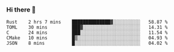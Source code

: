 ### Hi there 👋

<!--
**WShiBin/WShiBin** is a ✨ _special_ ✨ repository because its `README.md` (this file) appears on your GitHub profile.

Here are some ideas to get you started:

- 🔭 I’m currently working on ...
- 🌱 I’m currently learning ...
- 👯 I’m looking to collaborate on ...
- 🤔 I’m looking for help with ...
- 💬 Ask me about ...
- 📫 How to reach me: ...
- 😄 Pronouns: ...
- ⚡ Fun fact: ...
-->

<!--START_SECTION:waka-->
```text
Rust    2 hrs 7 mins    ██████████████▓░░░░░░░░░░   58.87 % 
TOML    30 mins         ███▓░░░░░░░░░░░░░░░░░░░░░   14.31 % 
C       24 mins         ███░░░░░░░░░░░░░░░░░░░░░░   11.54 % 
CMake   10 mins         █▒░░░░░░░░░░░░░░░░░░░░░░░   04.93 % 
JSON    8 mins          █░░░░░░░░░░░░░░░░░░░░░░░░   04.02 % 
```
<!--END_SECTION:waka-->

